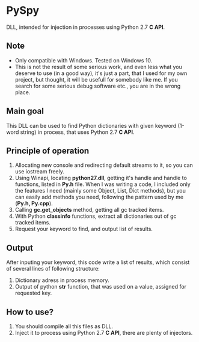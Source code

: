 # PySpy
DLL, intended for injection in processes using Python 2.7 **C API**.

## Note
* Only compatible with Windows. Tested on Windows 10.
* This is not the result of some serious work, and even less what you deserve to use (in a good way), it's just a part, that I used for my own project, but thought, it will be usefull for somebody like me. If you search for some serious debug software etc., you are in the wrong place.

## Main goal
This DLL can be used to find Python dictionaries with given keyword (1-word string) in process, that uses Python 2.7 **C API**.

## Principle of operation
1. Allocating new console and redirecting default streams to it, so you can use iostream freely.
2. Using Winapi, locating **python27.dll**, getting it's handle and handle to functions, listed in **Py.h** file. When I was writing a code, I included only the features I need (mainly some Object, List, Dict methods), but you can easily add methods you need, following the pattern used by me (**Py.h, Py.cpp**).
3. Calling **gc.get_objects** method, getting all gc tracked items.
4. With Python **classinfo** functions, extract all dictionaries out of gc tracked items.
5. Request your keyword to find, and output list of results.

## Output
After inputing your keyword, this code write a list of results, which consist of several lines of following structure:
  1. Dictionary adress in process memory.
  2. Output of python **str** function, that was used on a value, assigned for requested key.

## How to use?
1. You should compile all this files as DLL.
2. Inject it to process using Python 2.7 **C API**, there are plenty of injectors.
